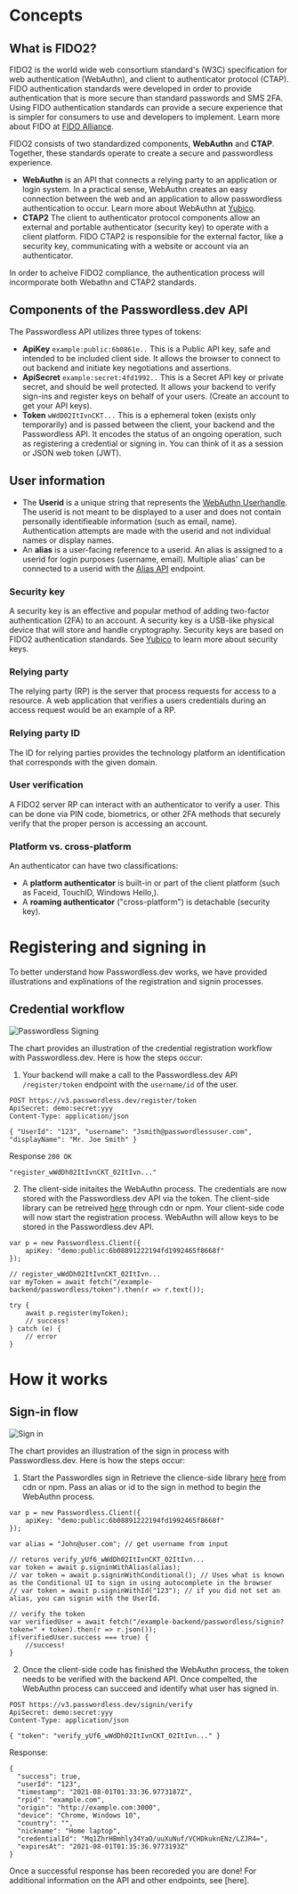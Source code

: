# Concepts

## What is FIDO2?
FIDO2 is the world wide web consortium standard's (W3C) specification for web authentication (WebAuthn), and client to authenticator protocol (CTAP). FIDO authentication standards were developed in order to provide authentication that is more secure than standard passwords and SMS 2FA. Using FIDO authentication standards can provide a secure experience that is simpler for consumers to use and developers to implement. Learn more about FIDO at [FIDO Alliance](https://fidoalliance.org/fido2/).

FIDO2 consists of two standardized components, **WebAuthn** and **CTAP**. Together, these standards operate to create a secure and passwordless experience. 

* **WebAuthn** is an API that connects a relying party to an application or login system. In a practical sense, WebAuthn creates an easy connection between the web and an application to allow passwordless authentication to occur. Learn more about WebAuthn at [Yubico](https://www.yubico.com/resource/why-webauthn-matters/).
* **CTAP2** The client to authenticator protocol components allow an external and portable authenticator (security key) to operate with a client platform. FIDO CTAP2 is responsible for the external factor, like a security key, communicating with a website or account via an authenticator.

In order to acheive FIDO2 compliance, the authentication process will incormporate both Webathn and CTAP2 standards.

## Components of the Passwordless.dev API
The Passwordless API utilizes three types of tokens:
* **ApiKey** ```example:public:6b0861e..``` This is a Public API key, safe and intended to be included client side. It allows the browser to connect to out backend and initiate key negotiations and assertions.
* **ApiSecret** ```example:secret:4fd1992..``` This is a Secret API key or private secret, and should be well protected. It allows your backend to verify sign-ins and register keys on behalf of your users. (Create an account to get your API keys).
* **Token** ```wWdD02ItIvnCKT...``` This is a ephemeral token (exists only temporarily) and is passed between the client, your backend and the Passwordless API. It encodes the status of an ongoing operation, such as registering a credential or signing in. You can think of it as a session or JSON web token (JWT).

## User information
* The **Userid** is a unique string that represents the [WebAuthn Userhandle](https://www.w3.org/TR/webauthn-2/#dom-publickeycredentialuserentity-id). The userid is not meant to be displayed to a user and does not contain personally identifieable information (such as email, name). Authentication attempts are made with the userid and not individual names or display names. 
* An **alias** is a user-facing reference to a userid. An alias is assigned to a userid for login purposes (username, email). Multiple alias' can be connected to a userid with the [Alias API](link) endpoint.


### Security key
A security key is an effective and popular method of adding two-factor authentication (2FA) to an account. A security key is a USB-like physical device that will store and handle cryptography. Security keys are based on FIDO2 authentication standards. 
See [Yubico](https://www.yubico.com/products/security-key/) to learn more about security keys. 

### Relying party
The relying party (RP) is the server that process requests for access to a resource. A web application that verifies a users credentials during an access request would be an example of a RP. 

### Relying party ID
The ID for relying parties provides the technology platform an identification that corresponds with the given domain. 

### User verification 
A FIDO2 server RP can interact with an authenticator to verify a user. This can be done via PIN code, biometrics, or other 2FA methods that securely verify that the proper person is accessing an account. 

### Platform vs. cross-platform
An authenticator can have two classifications:
* A **platform authenticator** is built-in or part of the client platform (such as Faceid, TouchID, Windows Hello,).
* A **roaming authenticator** ("cross-platform") is detachable (security key).


# Registering and signing in

To better understand how Passwordless.dev works, we have provided illustrations and explinations of the registration and signin processes.

## Credential workflow 

![Passwordless Signing](/passwordless.register.png)

The chart provides an illustration of the credential registration workflow with Passwordless.dev. Here is how the steps occur:

1. Your backend will make a call to the Passwordless.dev API ```/register/token``` endpoint with the ```username/id``` of the user. 
```
POST https://v3.passwordless.dev/register/token
ApiSecret: demo:secret:yyy
Content-Type: application/json

{ "UserId": "123", "username": "Jsmith@passwordlessuser.com", "displayName": "Mr. Joe Smith" }
```
Response ```200 OK```

```
"register_wWdDh02ItIvnCKT_02ItIvn..."
```


2. The client-side initaites the WebAuthn process. The credentials are now stored with the Passwordless.dev API via the token.
The client-side library can be retreived [here](https://github.com/passwordless/passwordless-client-js) through cdn or npm.
Your client-side code will now start the registration process. WebAuthn will allow keys to be stored in the Passwordless.dev API. 
```
var p = new Passwordless.Client({
    apiKey: "demo:public:6b08891222194fd1992465f8668f"
});

// register_wWdDh02ItIvnCKT_02ItIvn...
var myToken = await fetch("/example-backend/passwordless/token").then(r => r.text());

try {
    await p.register(myToken);
    // success!
} catch (e) {
    // error    
}
```

# How it works

## Sign-in flow

![Sign in](/passwordless.signin.png)

The chart provides an illustration of the sign in process with Passwordless.dev. Here is how the steps occur:

1. Start the Passwordles sign in
Retrieve the clience-side library [here](https://github.com/passwordless/passwordless-client-js) from cdn or npm. Pass an alias or id to the sign in method to begin the WebAuthn process. 
```
var p = new Passwordless.Client({
    apiKey: "demo:public:6b08891222194fd1992465f8668f"
});

var alias = "John@user.com"; // get username from input

// returns verify_yUf6_wWdDh02ItIvnCKT_02ItIvn...
var token = await p.signinWithAlias(alias);
// var token = await p.signinWithConditional(); // Uses what is known as the Conditional UI to sign in using autocomplete in the browser
// var token = await p.signinWithId("123"); // if you did not set an alias, you can signin with the UserId.

// verify the token
var verifiedUser = await fetch("/example-backend/passwordless/signin?token=" + token).then(r => r.json());
if(verifiedUser.success === true) {
    //success!
}
```

2. Once the client-side code has finished the WebAuthn process, the token needs to be verified with the backend API. Once compelted, the WebAuthn process can succeed and identify what user has signed in.

```
POST https://v3.passwordless.dev/signin/verify
ApiSecret: demo:secret:yyy
Content-Type: application/json

{ "token": "verify_yUf6_wWdDh02ItIvnCKT_02ItIvn..." }
```

Response:

```
{
  "success": true,
  "userId": "123",
  "timestamp": "2021-08-01T01:33:36.9773187Z",
  "rpid": "example.com",
  "origin": "http://example.com:3000",
  "device": "Chrome, Windows 10",
  "country": "",
  "nickname": "Home laptop",
  "credentialId": "Mq1ZhrHBmhly34YaO/uuXuNuf/VCHDkuknENz/LZJR4=",
  "expiresAt": "2021-08-01T01:35:36.9773193Z"
}
```

Once a successful response has been recoreded you are done! For additional information on the API and other endpoints, see [here].








